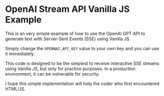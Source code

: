 # OpenAI Stream API Vanilla JS Example

This is an very simple example of how to use the OpenAI GPT API to generate text with Server-Sent Events (SSE) using Vanilla JS.

Simply change the `OPENNAI_API_KEY` value to your own key and you can use it immediately.

This code is designed to be the simplest to receive interactive SSE streams using Vanilla JS, but only for practice purposes. In a production environment, it can be vulnerable for security.

I hope this simple implementation will help the coder who first encountered HTML/JS.
